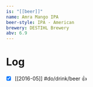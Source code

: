 ```yaml
---
is: "[[beer]]"
name: Amra Mango IPA
beer-style: IPA - American
brewery: DESTIHL Brewery
abv: 6.9
---
```

# Log
- [x] [[2016-05]] #do/drink/beer 👍
